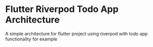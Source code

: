 # Flutter Riverpod Todo App Architecture

A simple architecture for flutter project using riverpod with todo app functionality for example
